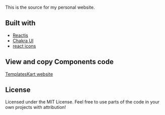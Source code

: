 This is the source for my personal website.

## Built with
- [Reactjs](https://reactjs.org/)
- [Chakra UI](https://chakra-ui.com)
- [react icons](https://react-icons.github.io/react-icons/)

## View and copy Components code
[TemplatesKart website](https://templateskart.com/projects/portfolio2)

## License

Licensed under the MIT License. Feel free to use parts of the code in your own projects with attribution!

